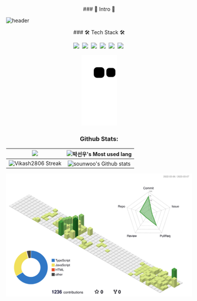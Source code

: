<p align="center"> ### 🌱 Intro 🌱<p>
  
![header](https://capsule-render.vercel.app/api?type=soft&color=auto&height=150&section=header&text=SounwooPark&fontSize=70&animation=twinkling)  

<p align="center"> ### 🛠 Tech Stack 🛠 <p>

<p align="center" margin = 5px>
<img src="https://img.shields.io/badge/javascript-333333?style=plastic&logo=javascript&logoColor=yellow&margin = px5"/></a>&nbsp 
<img src="https://img.shields.io/badge/mysql-3333ff?style=plastic&logo=firebase&logoColor=white"/></a>&nbsp 
<img src="https://img.shields.io/badge/express-666666?style=plastic&logo=express&logoColor=white"/></a>&nbsp 
<img src="https://img.shields.io/badge/Node.js-33cc00?style=plastic&logo=Node.js&logoColor=white"/></a>&nbsp 
<img src="https://img.shields.io/badge/mongodb-47A248?style=plastic&logo=mongodb&logoColor=success"/></a>&nbsp 
<img src="https://img.shields.io/badge/AWS-232F3E?style=plastic&logo=AWS&logoColor=white"/></a>&nbsp 
<p>
  
<div align="center" style="text-align:center">

![snake gif](https://github.com/sounwoo/sounwoo/blob/output/github-contribution-grid-snake.svg)

### Github Stats:

<img width="450em" src="https://github-profile-trophy.vercel.app/?username=sounwoo&theme=radical&row=2&column=4&margin-w=10&margin-h=15&no-bg=true)](https://github.com/ryo-ma/github-profile-trophy"> |  <img  width="450em" src="https://github-readme-stats.vercel.app/api/top-langs?username=sounwoo&show_icons=true&locale=en&layout=compact&theme=radical" alt="박선우's Most used lang" />
:-------------------------:|:-------------------------:
<img  width="450em"   src="https://github-readme-streak-stats.herokuapp.com/?user=sounwoo&theme=radical" alt="Vikash2806 Streak" /> | <img  width="450em" align="center" alt="sounwoo's Github stats"  src="https://github-readme-stats.vercel.app/api?username=sounwoo&show_icons=true&count_private=true&theme=radical" /> 

 ![](./profile-3d-contrib/profile-green-animate.svg)

